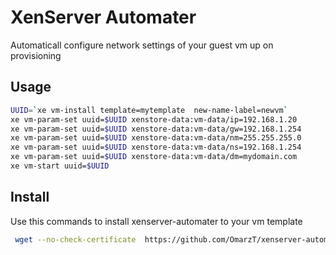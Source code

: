 # XenServer Automater

Automaticall configure network settings of your guest vm up on provisioning

## Usage

```sh
UUID=`xe vm-install template=mytemplate  new-name-label=newvm`
xe vm-param-set uuid=$UUID xenstore-data:vm-data/ip=192.168.1.20
xe vm-param-set uuid=$UUID xenstore-data:vm-data/gw=192.168.1.254
xe vm-param-set uuid=$UUID xenstore-data:vm-data/nm=255.255.255.0
xe vm-param-set uuid=$UUID xenstore-data:vm-data/ns=192.168.1.254
xe vm-param-set uuid=$UUID xenstore-data:vm-data/dm=mydomain.com
xe vm-start uuid=$UUID
```

## Install

Use this commands to install xenserver-automater to your vm template

```sh
 wget --no-check-certificate  https://github.com/OmarzT/xenserver-automater/archive/master.zip
```
